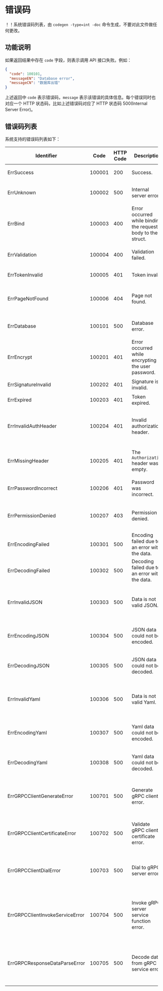 # 错误码

！！系统错误码列表，由 `codegen -type=int -doc` 命令生成，不要对此文件做任何更改。

## 功能说明

如果返回结果中存在 `code` 字段，则表示调用 API 接口失败。例如：

```json
{
  "code": 100101,
  "messageEN": "Database error",
  "messageCN": "数据库出错"
}
```

上述返回中 `code` 表示错误码，`message` 表示该错误的具体信息。每个错误同时也对应一个 HTTP 状态码，比如上述错误码对应了 HTTP 状态码 500(Internal Server Error)。

## 错误码列表

系统支持的错误码列表如下：

| Identifier | Code | HTTP Code | Description |  中文描述 	|
| ---------- | ---- | --------- | ----------- | ----------- |
| ErrSuccess | 100001 | 200 | Success. | 请求成功 |
| ErrUnknown | 100002 | 500 | Internal server error. | 服务器出错 |
| ErrBind | 100003 | 400 | Error occurred while binding the request body to the struct. | 解析结构体出错 |
| ErrValidation | 100004 | 400 | Validation failed. | 参数校验失败 |
| ErrTokenInvalid | 100005 | 401 | Token invalid. | 令牌无效 |
| ErrPageNotFound | 100006 | 404 | Page not found. | 请求路由不存在 |
| ErrDatabase | 100101 | 500 | Database error. | 数据库出错 |
| ErrEncrypt | 100201 | 401 | Error occurred while encrypting the user password. | 用户密码加密失败 |
| ErrSignatureInvalid | 100202 | 401 | Signature is invalid. | 签名无效 |
| ErrExpired | 100203 | 401 | Token expired. | 令牌 |
| ErrInvalidAuthHeader | 100204 | 401 | Invalid authorization header. | 无效的请求授权头部 |
| ErrMissingHeader | 100205 | 401 | The `Authorization` header was empty. | 请求授权头部为空 |
| ErrPasswordIncorrect | 100206 | 401 | Password was incorrect. | 密码验证失败 |
| ErrPermissionDenied | 100207 | 403 | Permission denied. | 请求无权限执行 |
| ErrEncodingFailed | 100301 | 500 | Encoding failed due to an error with the data. | 数据编码出错 |
| ErrDecodingFailed | 100302 | 500 | Decoding failed due to an error with the data. | 数据解码出错 |
| ErrInvalidJSON | 100303 | 500 | Data is not valid JSON. | 数据非有效JSON结构 |
| ErrEncodingJSON | 100304 | 500 | JSON data could not be encoded. | JSON数据编码失败 |
| ErrDecodingJSON | 100305 | 500 | JSON data could not be decoded. | JSON数据解码失败 |
| ErrInvalidYaml | 100306 | 500 | Data is not valid Yaml. | 数据非有效YAML结构 |
| ErrEncodingYaml | 100307 | 500 | Yaml data could not be encoded. | YAML数据编码失败 |
| ErrDecodingYaml | 100308 | 500 | Yaml data could not be decoded. | YAML数据编码失败 |
| ErrGRPCClientGenerateError | 100701 | 500 | Generate gRPC client error. | 生成gRPC客户端失败 |
| ErrGRPCClientCertificateError | 100702 | 500 | Validate gRPC client certificate error. | gRPC客户端证书错误 |
| ErrGRPCClientDialError | 100703 | 500 | Dial to gRPC server error. | gRPC客户端连接失败 |
| ErrGRPCClientInvokeServiceError | 100704 | 500 | Invoke gRPC server service function error. | gRPC客户端访问服务接口失败 |
| ErrGRPCResponseDataParseError | 100705 | 500 | Decode data from gRPC service error. | 解析gRPC服务返回数据失败 |

